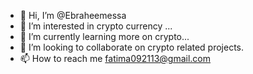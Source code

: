 - 👋 Hi, I’m @Ebraheemessa
- 👀 I’m interested in crypto currency ...
- 🌱 I’m currently learning more on crypto...
- 💞️ I’m looking to collaborate on crypto related projects.
- 📫 How to reach me  fatima092113@gmail.com

<!---
Ebraheemessa/Ebraheemessa is a ✨ special ✨ repository because its `README.md` (this file) appears on your GitHub profile.
You can click the Preview link to take a look at your changes.
--->
